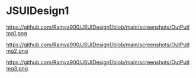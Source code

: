 # JSUIDesign1

https://github.com/Ramya900/JSUIDesign1/blob/main/screenshots/OutPutImg1.png

https://github.com/Ramya900/JSUIDesign1/blob/main/screenshots/OutPutImg2.png

https://github.com/Ramya900/JSUIDesign1/blob/main/screenshots/OutPutImg3.png
